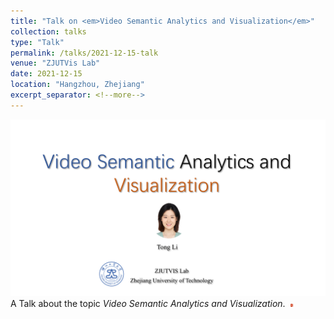 ```yaml
---
title: "Talk on <em>Video Semantic Analytics and Visualization</em>"
collection: talks
type: "Talk"
permalink: /talks/2021-12-15-talk
venue: "ZJUTVis Lab"
date: 2021-12-15
location: "Hangzhou, Zhejiang"
excerpt_separator: <!--more-->
---
```


<!--more-->
<img src="/images/GroupMeetingReport202112.png" />
A Talk about the topic <em>Video Semantic Analytics and Visualization</em>.&nbsp;&nbsp;<a href="/files/GroupMeetingReport202112.pptx"><img src="/images/ppt.png" weight="5px" height="5px"/></a>                       
